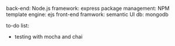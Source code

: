 back-end: Node.js
framework: express
package management: NPM
template engine: ejs
front-end framwork: semantic UI
db: mongodb

to-do list:
*	testing with mocha and chai